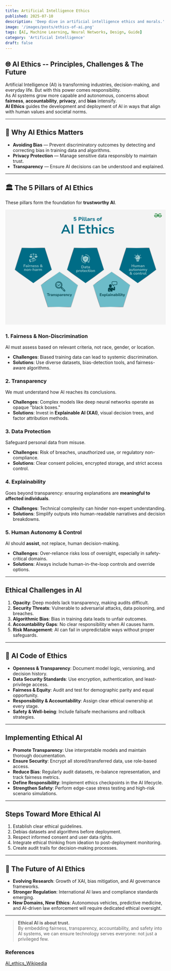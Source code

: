 ```yaml
---
title: Artificial Intelligence Ethics
published: 2025-07-10
description: 'Deep dive in artificial intelligence ethics and morals.'
image: '/images/posts/ethics-of-ai.png'
tags: [AI, Machine Learning, Neural Networks, Design, Guide]
category: 'Artificial Intelligence'
draft: false
---
```


## 🌐 AI Ethics -- Principles, Challenges & The Future

Artificial Intelligence (AI) is transforming industries, decision-making, and everyday life. But with this power comes responsibility.  
As AI systems grow more capable and autonomous, concerns about **fairness**, **accountability**, **privacy**, and **bias** intensify.  
**AI Ethics** guides the development and deployment of AI in ways that align with human values and societal norms.

---

## 📌 Why AI Ethics Matters

- **Avoiding Bias** — Prevent discriminatory outcomes by detecting and correcting bias in training data and algorithms.  
- **Privacy Protection** — Manage sensitive data responsibly to maintain trust.  
- **Transparency** — Ensure AI decisions can be understood and explained.

---

## 🏛 The 5 Pillars of AI Ethics

These pillars form the foundation for **trustworthy AI**.

![pillars-of-ai-ethics](./five_pillars.png)

### 1. Fairness & Non-Discrimination
AI must assess based on relevant criteria, not race, gender, or location.

- **Challenges**: Biased training data can lead to systemic discrimination.  
- **Solutions**: Use diverse datasets, bias-detection tools, and fairness-aware algorithms.

### 2. Transparency
We must understand how AI reaches its conclusions.

- **Challenges**: Complex models like deep neural networks operate as opaque "black boxes."  
- **Solutions**: Invest in **Explainable AI (XAI)**, visual decision trees, and factor attribution methods.

### 3. Data Protection
Safeguard personal data from misuse.

- **Challenges**: Risk of breaches, unauthorized use, or regulatory non-compliance.  
- **Solutions**: Clear consent policies, encrypted storage, and strict access control.

### 4. Explainability
Goes beyond transparency: ensuring explanations are **meaningful to affected individuals**.

- **Challenges**: Technical complexity can hinder non-expert understanding.  
- **Solutions**: Simplify outputs into human-readable narratives and decision breakdowns.

### 5. Human Autonomy & Control
AI should **assist**, not replace, human decision-making.

- **Challenges**: Over-reliance risks loss of oversight, especially in safety-critical domains.  
- **Solutions**: Always include human-in-the-loop controls and override options.

---

## Ethical Challenges in AI

1. **Opacity**: Deep models lack transparency, making audits difficult.  
2. **Security Threats**: Vulnerable to adversarial attacks, data poisoning, and breaches.  
3. **Algorithmic Bias**: Bias in training data leads to unfair outcomes.  
4. **Accountability Gaps**: No clear responsibility when AI causes harm.  
5. **Risk Management**: AI can fail in unpredictable ways without proper safeguards.

---

## 📜 AI Code of Ethics

- **Openness & Transparency**: Document model logic, versioning, and decision history.  
- **Data Security Standards**: Use encryption, authentication, and least-privilege access.  
- **Fairness & Equity**: Audit and test for demographic parity and equal opportunity.  
- **Responsibility & Accountability**: Assign clear ethical ownership at every stage.  
- **Safety & Well-being**: Include failsafe mechanisms and rollback strategies.

---

## Implementing Ethical AI

- **Promote Transparency**: Use interpretable models and maintain thorough documentation.  
- **Ensure Security**: Encrypt all stored/transferred data, use role-based access.  
- **Reduce Bias**: Regularly audit datasets, re-balance representation, and track fairness metrics.  
- **Define Responsibility**: Implement ethics checkpoints in the AI lifecycle.  
- **Strengthen Safety**: Perform edge-case stress testing and high-risk scenario simulations.

---

## Steps Toward More Ethical AI

1. Establish clear ethical guidelines.  
2. Debias datasets and algorithms before deployment.  
3. Respect informed consent and user data rights.  
4. Integrate ethical thinking from ideation to post-deployment monitoring.  
5. Create audit trails for decision-making processes.

---

## 🔮 The Future of AI Ethics

- **Evolving Research**: Growth of XAI, bias mitigation, and AI governance frameworks.  
- **Stronger Regulation**: International AI laws and compliance standards emerging.  
- **New Domains, New Ethics**: Autonomous vehicles, predictive medicine, and AI-driven law enforcement will require dedicated ethical oversight.

---

> **Ethical AI is about trust.**  
> By embedding fairness, transparency, accountability, and safety into AI systems, we can ensure technology serves everyone: not just a privileged few.

### References

[AI_ethics_Wikipedia](https://en.wikipedia.org/wiki/Ethics_of_artificial_intelligence)
